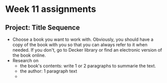 # Week 11 assignments

## Project: Title Sequence
- Choose a book you want to work with. Obviously, you should have a copy of the book with you so that you can always refer to it when needed. If you don't, go to Decker library or find an electronic version of the book online.
- Research on
  - the book's contents: write 1 or 2 paragraphs to summarie the text.
  - the author: 1 paragraph text
  - 
